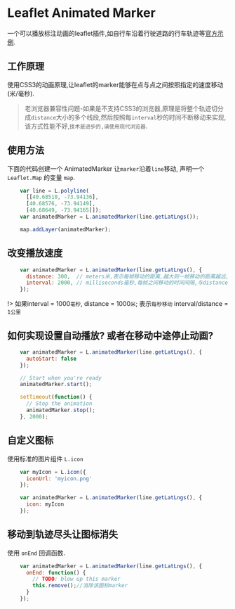 # Leaflet Animated Marker
一个可以播放标注动画的leaflet插件,如自行车沿着行驶道路的行车轨迹等[官方示例](http://openplans.github.com/Leaflet.AnimatedMarker/).

## 工作原理
使用CSS3的动画原理,让leaflet的marker能够在点与点之间按照指定的速度移动(米/毫秒).

> 老浏览器兼容性问题-如果是不支持CSS3的浏览器,原理是将整个轨迹切分成`distance`大小的多个线段,然后按照每`interval`秒的时间不断移动来实现,该方式性能不好,`技术是进步的,请使用现代浏览器`.

## 使用方法

下面的代码创建一个 AnimatedMarker 让`marker`沿着`line`移动, 声明一个`Leaflet.Map` 的变量 `map`.

``` javascript
    var line = L.polyline(
      [[40.68510, -73.94136],
      [40.68576, -73.94149],
      [40.68649, -73.94165]]);
    var animatedMarker = L.animatedMarker(line.getLatLngs());

    map.addLayer(animatedMarker);
```

## 改变播放速度

``` javascript
    var animatedMarker = L.animatedMarker(line.getLatLngs(), {
      distance: 300,  // meters米,表示每帧移动的距离,越大则一帧移动的距离越远,速度越快
      interval: 2000, // milliseconds毫秒,每帧之间移动的时间间隔,与distance相互配合
    });
```

!> 如果interval = 1000`毫秒`, distance = 1000`米`; 表示`每秒移动` interval/distance = `1公里`

## 如何实现设置自动播放? 或者在移动中途停止动画?
``` javascript
    var animatedMarker = L.animatedMarker(line.getLatLngs(), {
      autoStart: false
    });

    // Start when you're ready
    animatedMarker.start();

    setTimeout(function() {
      // Stop the animation
      animatedMarker.stop();
    }, 2000);
```

## 自定义图标

使用标准的图片组件 `L.icon`
``` javascript
    var myIcon = L.icon({
      iconUrl: 'myicon.png'
    });

    var animatedMarker = L.animatedMarker(line.getLatLngs(), {
      icon: myIcon
    });
```

## 移动到轨迹尽头让图标消失

使用 `onEnd` 回调函数.
```javascript
    var animatedMarker = L.animatedMarker(line.getLatLngs(), {
      onEnd: function() {
        // TODO: blow up this marker
        this.remove();//消除该图标marker
      }
    });
```
